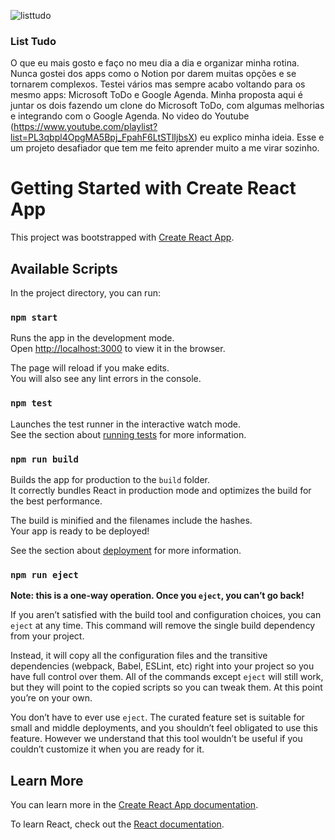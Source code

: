 ![listtudo](https://github.com/user-attachments/assets/129f5bc2-c2c0-48f8-844e-0b7889255517)


### List Tudo

O que eu mais gosto e faço no meu dia a dia e organizar minha rotina. Nunca gostei dos apps como o Notion por darem muitas opções e se tornarem complexos. Testei vários mas sempre acabo voltando para os mesmo apps: Microsoft ToDo e Google Agenda. Minha proposta aqui é juntar os dois fazendo um clone do Microsoft ToDo, com algumas melhorias e integrando com o Google Agenda. No video do Youtube (https://www.youtube.com/playlist?list=PL3qbpl4OpgMA5Bpj_FpahF6LtSTlIjbsX) eu explico minha ideia. Esse e um projeto desafiador que tem me feito aprender muito a me virar sozinho. 

# Getting Started with Create React App

This project was bootstrapped with [Create React App](https://github.com/facebook/create-react-app).

## Available Scripts

In the project directory, you can run:

### `npm start`

Runs the app in the development mode.\
Open [http://localhost:3000](http://localhost:3000) to view it in the browser.

The page will reload if you make edits.\
You will also see any lint errors in the console.

### `npm test`

Launches the test runner in the interactive watch mode.\
See the section about [running tests](https://facebook.github.io/create-react-app/docs/running-tests) for more information.

### `npm run build`

Builds the app for production to the `build` folder.\
It correctly bundles React in production mode and optimizes the build for the best performance.

The build is minified and the filenames include the hashes.\
Your app is ready to be deployed!

See the section about [deployment](https://facebook.github.io/create-react-app/docs/deployment) for more information.

### `npm run eject`

**Note: this is a one-way operation. Once you `eject`, you can’t go back!**

If you aren’t satisfied with the build tool and configuration choices, you can `eject` at any time. This command will remove the single build dependency from your project.

Instead, it will copy all the configuration files and the transitive dependencies (webpack, Babel, ESLint, etc) right into your project so you have full control over them. All of the commands except `eject` will still work, but they will point to the copied scripts so you can tweak them. At this point you’re on your own.

You don’t have to ever use `eject`. The curated feature set is suitable for small and middle deployments, and you shouldn’t feel obligated to use this feature. However we understand that this tool wouldn’t be useful if you couldn’t customize it when you are ready for it.

## Learn More

You can learn more in the [Create React App documentation](https://facebook.github.io/create-react-app/docs/getting-started).

To learn React, check out the [React documentation](https://reactjs.org/).
